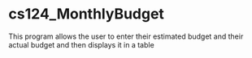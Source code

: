 # cs124_MonthlyBudget

This program allows the user to enter their estimated budget and their actual budget and then displays it in a table
